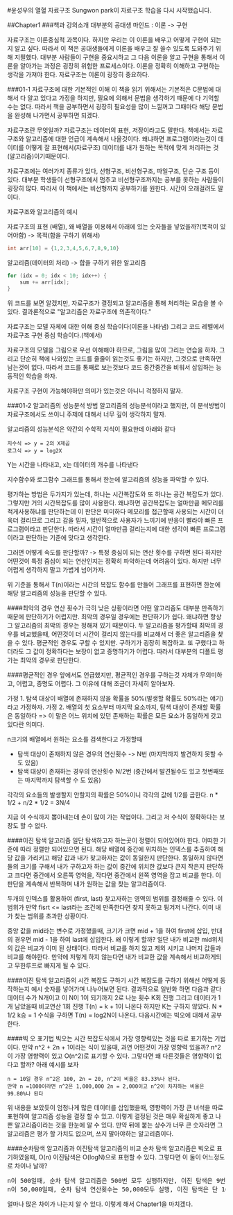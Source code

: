 #윤성우의 열혈 자료구조
Sungwon park이 자료구조 학습을 다시 시작했습니다.

##Chapter1
###책과 강의소개
대부분의 공대생 마인드 : 이론 -> 구현

자료구조는 이론중심적 과목이다. 하지만 우리는 이 이론을 배우고 어떻게 구현이 되는지 알고 싶다. 따라서 이 책은 공대생들에게 이론을 배우고 잘 쓸수 있도록 도와주기 위해 지필했다. 대부분 사람들이 구현을 중요시하고 그 다음 이론을 알고 구현을 통해서 이론을 알아가는 과정은 굉장히 위험한 프로세스이다. 이론을 정확히 이해하고 구현하는 생각을 가져야 한다. 자료구조는 이론이 굉장히 중요하다.

###01-1 자료구조에 대한 기본적인 이해
이 책을 읽기 위해서는 기본적은 C문법에 대해서 다 알고 있다고 가정을 하지만, 필요에 의해서 문법을 생각하기 때문에 다 기억할 수는 없다. 따라서 책을 공부하면서 굉장히 필요성을 많이 느낄꺼고 그때마다 해당 문법을 완성해 나가면서 공부하면 되겠다.

자료구조란 무엇일까? 자료구조는 데이터의 표현, 저장이라고도 말한다. 책에서는 자료구조와 알고리즘에 대한 언급이 계속해서 나올것이다. 왜냐하면 프로그램이라는것이 데이터를 어떻게 잘 표현해서(자료구조) 데이터를 내가 원하는 목적에 맞게 처리하는 것(알고리즘)이기때문이다. 

자료구조에는 여러가지 종류가 있다, 선형구조, 비선형구조, 파일구조, 단순 구조 등이 있다. 대부분 학생들이 선형구조에서 멈추고 비선형구조까지는 공부를 못하는 사람들이 굉장히 많다. 따라서 이 책에서는 비선형까지 공부하기를 원한다. 시간이 오래걸려도 말이다.

자료구조와 알고리즘의 예시

자료구조의 표현 (배열), 왜 배열을 이용해서 아래에 있는 숫자들을 넣었을까?(목적이 있어야함) -> 목적(합을 구하기 위해서)
```C
int arr[10] = {1,2,3,4,5,6,7,8,9,10}
```

알고리즘(데이터의 처리) -> 합을 구하기 위한 알고리즘
```C
for (idx = 0; idx < 10; idx++) {
	sum += arr[idx];
}
```

위 코드를 보면 알겠지만, 자료구조가 결정되고 알고리즘을 통해 처리하는 모습을 볼 수 있다. 결과론적으로 "알고리즘은 자료구조에 의존적이다."

자료구조는 모델 자체에 대한 이해 중심 학습이다(이론을 나타냄) 그리고 코드 레벨에서 자료구조 구현 중심 학습이다.(책에서)

자료구조의 모델을 그림으로 우선 이해해야 하므로, 그림을 많이 그리는 연습을 하자. 그리고 단순히 책에 나와있는 코드를 줄줄이 읽는것도 좋기는 하지만, 그것으로 만족하면 남는것이 없다. 따라서 코드를 통째로 보는것보다 코드 중간중간을 비워서 삽입하는 능동적인 학습을 하자.

자료구조 구현이 가능해야하만 의미가 있는것은 아니니 걱정하지 말자.

###01-2 알고리즘의 성능분석 방법
알고리즘의 성능분석이라고 했지만, 이 분석방법이 자료구조에서도 쓰이니 주제에 대해서 너무 깊이 생각하지 말자.

알고리즘의 성능분석은 약간의 수학적 지식이 필요한데 아래와 같다
<pre><code>지수식 => y = 2의 X제곱
로그식 => y = log2X
</code></pre>

Y는 시간을 나타내고, x는 데이터의 개수를 나타낸다

지수함수와 로그함수 그래프를 통해서 한눈에 알고리즘의 성능을 파악할 수 있다.

평가하는 방법은 두가지가 있는데, 하나는 시간복잡도와 또 하나는 공간 복잡도가 있다. 그렇지만 거의 시간복잡도를 많이 사용한다. 왜냐하면 공간복잡도는 얼마만큼 메모리를 적게사용하냐를 판단하는데 이 판단은 미미하다 메모리를 접근할때 사용되는 시간이 더욱더 걸리므로 그리고 감을 믿자, 일반적으로 사용자가 느끼기에 반응이 빨라야 빠른 프로그램이라고 판단한다. 따라서 시간이 얼마만큼 걸리는지에 대한 생각이 빠른 프로그램이라고 판단하는 기준에 맞다고 생각한다.

그러면 어떻게 속도를 판단할까? -> 특정 중심이 되는 연산 횟수를 구하면 된다 하지만 어떤것이 특정 줌심이 되는 연산인지는 정확히 파악하는데 어려움이 있다. 하지만 너무 어렵게 생각하지 말고 가볍게 넘어가자.

위 기준을 통해서 T(n)이라는 시간의 복잡도 함수를 만들어 그래프를 표현하면 한눈에 해당 알고리즘의 성능을 판단할 수 있다.


####최악의 경우
연산 횟수가 극히 낮은 상황이라면 어떤 알고리즘도 대부분 만족하기 때문에 판단하기가 어렵지만. 최악의 경우일 경우에는 판단하기가 쉽다. 왜냐하면 항상 그 알고리즘의 최악의 경우는 정해져 있기 때문이다. 두 알고리즘을 평가할때 최악의 경우를 비교했을때, 어떤것이 더 시간이 걸리지 않는다를 비교해서 더 좋은 알고리즘을 찾을 수 있다. 평균적인 경우도 구할 수 있지만. 구하기가 굉장히 복잡하고. 또 구했다고 하더라도 그 값이 정확하다는 보장이 없고 증명하기가 어렵다. 따라서 대부분의 디폴트 평가는 최악의 경우로 판단한다.


####평균적인 경우
앞에서도 언급했지만, 평균적인 경우를 구하는것 자체가 무의미하고, 어렵고, 증명도 어렵다. 그 이유에 대해 조금더 자세히 알아보자.

가정 1. 탐색 대상이 배열에 존재하지 않을 확률을 50%(발생할 확률도 50%라는 얘기)라고 가정하자.
가정 2. 배열의 첫 요소부터 마지막 요소까지, 탐색 대상이 존재할 확률은 동일하다 => 이 말은 어느 위치에 있던 존재하는 확률은 모든 요소가 동일하게 갖고 있다란 의미다.

n크기의 배열에서 원하는 요소를 검색한다고 가정할때

* 탐색 대상이 존재하지 않은 경우의 연산횟수 -> N번 (마지막까지 발견하지 못할 수 도 있음)
* 탐색 대상이 존재하는 경우의 연산횟수 N/2번 (중간에서 발견될수도 있고 첫번째또는 마지막까지 탐색할 수 도 있음)

각각의 요소들의 발생할지 안할지의 확률은 50%이니 각각의 값에 1/2를 곱한다.
n * 1/2 + n/2 * 1/2 = 3N/4

지금 이 수식까지 뽑아내는데 손이 많이 가는 작업이다. 그리고 저 수식이 정확하다는 보장도 할 수 없다. 


####이진 탐색 알고리즘
일단 탐색하고자 하는곳이 정렬이 되어있어야 한다. 어떠한 기준에 따라 정렬만 되어있으면 된다. 해당 배열에 중간에 위치하는 인덱스를 추출하여 해당 값을 가리키고 해당 값과 내가 찾고하자는 값이 동일한지 판단한다. 동일하지 않다면 둘의 크기를 구해서 내가 구하고자 하는 값이 중간에 위치한 값보다 큰지 작은지 판단하고 크다면 중간에서 오른쪽 영억을, 작다면 중간에서 왼쪽 영역을 잡고 비교를 한다. 이 판단을 계속해서 반복하며 내가 원하는 값을 찾는 알고리즘이다.

두개의 인덱스를 활용하여 (first, last) 찾고자하는 영역의 범위를 결정해줄 수 있다. 이 범위가 만약 fisrt <= last라는 조건에 만족한다면 찾지 못하고 튕겨저 나간다. 이미 내가 찾는 범위를 초과한 상황이다. 

중앙 값을 mid라는 변수로 가정했을때, 크기가 크면 mid + 1을 하여 first에 삽입, 반대의 경우면 mid - 1을 하여 last에 삽입한다. 왜 이렇게 할까? 일단 내가 비교한 mid위치의 값은 비교가 이미 된 상태이다. 따라서 비교를 하지 않고 제외 시키고 나머지 값들과 비교를 해야한다. 만약에 저렇게 하지 않는다면 내가 비교한 값을 계속해서 비교하게되고 무한루프로 빠지게 될 수 있다. 


####이진 탐색 알고리즘의 시간 복잡도 구하기
시간 복잡도를 구하기 위해선 어떻게 동작하는지 예시 숫자를 넣어가며 나누어보면 된다. 결과적으로 일반화 하면 다음과 같다
데이터 수가 N개이고 이 N이 1이 되기까지 2로 나눈 횟수 K회 진행 그리고 데이터가 1개 남았을때 비교연산 1회 진행
T(n) = k + 1이 나온다 하지만 K는 구하지 않았다. N * 1/2 k승 = 1 수식을 구하면 T(n) = log2N이 나온다. 다음시간에는 빅오에 대해서 공부한다.


####빅 오 표기법
빅오는 시간 복잡도식에서 가장 영향력있는 것을 따로 표기하는 기법이다. 만약 n^2 + 2n + 1이라는 식이 있을때, 과연 어떤것이 가장 영향력 있을까? n^2이 가장 영향력이 있고 O(n^2)로 표기할 수 있다. 그렇다면 왜 다른것들은 영향력이 없다고 할까? 아래 예시를 보자
<pre><code>n = 10일 경우 n^2은 100, 2n = 20, n^2이 비율은 83.33%나 된다. 
만약 n =1000이라면 n^2은 1,000,000 2n = 2,000이고 n^2이 차지하는 비율은 99.80%나 된다
</code></pre>

위 내용을 보았듯이 엄청나게 많은 데이터를 삽입했을때, 영향력이 가장 큰 녀석을 따로 표현하여 알고리즘 성능을 결정 할 수 있고. 이렇게 결정된 것은 매우 확실하게 좋고 나쁜 알고리즘이라는 것을 한눈에 알 수 있다. 만약 뒤에 붙는 상수가 너무 큰 숫자라면 그 알고리즘은 평가 할 가치도 없으며, 쓰지 말아야하는 알고리즘이다.


####순차탐색 알고리즘과 이진탐색 알고리즘의 비교
순차 탐색 알고리즘은 빅오로 표기하였을때, O(n) 이진탐색은 O(logN)으로 표현할 수 있다. 그렇다면 이 둘이 어느정도로 차이나 날까?
<pre>
n이 500일때, 순차 탐색 알고리즘은 500번 모두 실행하지만, 이진 탐색은 9번 연산
n이 50,000일때, 순차 탐색 연산횟수는 50,000모두 실행, 이진 탐색은 단 16번만 연산한다
</pre>

얼마나 많은 차이가 나는지 알 수 있다. 이렇게 해서 Chapter1을 마치겠다.
